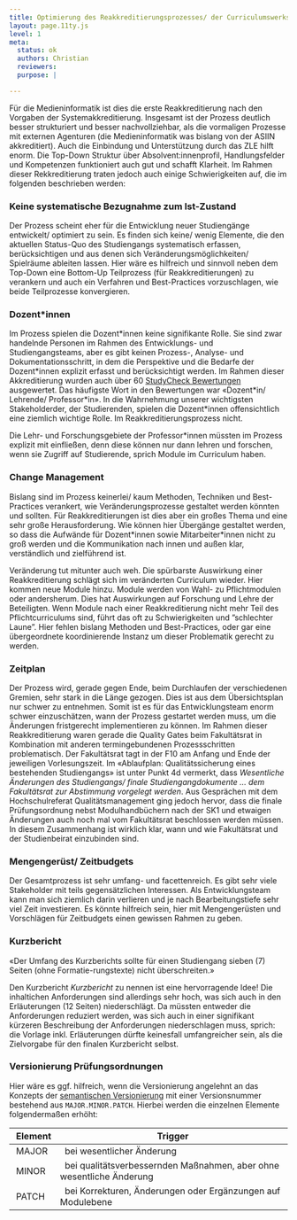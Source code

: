 ```yaml
---
title: Optimierung des Reakkreditierungsprozesses/ der Curriculumswerkstatt
layout: page.11ty.js
level: 1
meta:
  status: ok
  authors: Christian
  reviewers: 
  purpose: |

---
```


Für die Medieninformatik ist dies die erste Reakkreditierung nach den Vorgaben der Systemakkreditierung. Insgesamt ist der Prozess deutlich besser strukturiert und besser nachvollziehbar, als die vormaligen Prozesse mit externen Agenturen (die Medieninformatik was bislang von der ASIIN akkreditiert). Auch die Einbindung und Unterstützung durch das ZLE hilft enorm. Die Top-Down Struktur über Absolvent:innenprofil, Handlungsfelder und Kompetenzen funktioniert auch gut und schafft Klarheit. Im Rahmen dieser Rekkreditierung traten jedoch auch einige Schwierigkeiten auf, die im folgenden beschrieben werden:

### Keine systematische Bezugnahme zum Ist-Zustand

Der Prozess scheint eher für die Entwicklung neuer Studiengänge entwickelt/ optimiert zu sein. Es finden sich keine/ wenig Elemente, die den aktuellen Status-Quo des Studiengangs systematisch erfassen, berücksichtigen und aus denen sich Veränderungsmöglichkeiten/ Spielräume ableiten lassen. Hier wäre es hilfreich und sinnvoll neben dem Top-Down eine Bottom-Up Teilprozess (für Reakkreditierungen) zu verankern und auch ein Verfahren und Best-Practices vorzuschlagen, wie beide Teilprozesse konvergieren.

### Dozent\*innen

Im Prozess spielen die Dozent\*innen keine signifikante Rolle. Sie sind zwar handelnde Personen im Rahmen des Entwicklungs- und Studiengangsteams, aber es gibt keinen Prozess-, Analyse- und Dokumentationsschritt, in dem die Perspektive und die Bedarfe der Dozent\*innen explizit erfasst und berücksichtigt werden. Im Rahmen dieser Akkreditierung wurden auch über 60 [StudyCheck Bewertungen](https://www.google.com/url?sa=t&rct=j&q=&esrc=s&source=web&cd=&ved=2ahUKEwiBgZLb-fWCAxWCgv0HHZzSDu0QFnoECBMQAQ&url=https%3A%2F%2Fwww.studycheck.de%2Fstudium%2Fmedieninformatik%2Fth-koeln-2052&usg=AOvVaw1vBHE3VzAxcSmGh6OQyCaL&opi=89978449) ausgewertet. Das häufigste Wort in den Bewertungen war «Dozent\*in/ Lehrende/ Professor\*in». In die Wahrnehmung unserer wichtigsten Stakeholderder, der Studierenden, spielen die Dozent\*innen offensichtlich eine ziemlich wichtige Rolle. Im Reakkreditierungsprozess nicht. 

Die Lehr- und Forschungsgebiete der Professor\*innen müssten im Prozess explizit mit einfließen, denn diese können nur dann lehren und forschen, wenn sie Zugriff auf Studierende, sprich Module im Curriculum haben. 

### Change Management

Bislang sind im Prozess keinerlei/ kaum Methoden, Techniken und Best-Practices verankert, wie Veränderungsprozesse gestaltet werden könnten und sollten. Für Reakkreditierungen ist dies aber ein großes Thema und eine sehr große Herausforderung. Wie können hier Übergänge gestaltet werden, so dass die Aufwände für Dozent\*innen sowie Mitarbeiter\*innen nicht zu groß werden und die Kommunikation nach innen und außen klar, verständlich und zielführend ist.

Veränderung tut mitunter auch weh. Die spürbarste Auswirkung einer Reakkreditierung schlägt sich im veränderten Curriculum wieder. Hier kommen neue Module hinzu. Module werden von Wahl- zu Pflichtmodulen oder andersherum. Dies hat Auswirkungen auf Forschung und Lehre der Beteiligten. Wenn Module nach einer Reakkreditierung nicht mehr Teil des Pflichtcurriculums sind, führt das oft zu Schwierigkeiten und ”schlechter Laune”. Hier fehlen bislang Methoden und Best-Practices, oder gar eine übergeordnete koordinierende Instanz um dieser Problematik gerecht zu werden.

### Zeitplan

Der Prozess wird, gerade gegen Ende, beim Durchlaufen der verschiedenen Gremien, sehr stark in die Länge gezogen. Dies ist aus dem Übersichtsplan nur schwer zu entnehmen. Somit ist es für das Entwicklungsteam enorm schwer einzuschätzen, wann der Prozess gestartet werden muss, um die Änderungen fristgerecht implementieren zu können. Im Rahmen dieser Reakkreditierung waren gerade die Quality Gates beim Fakultätsrat in Kombination mit anderen termingebundenen Prozessschritten problematisch. Der Fakultätsrat tagt in der F10 am Anfang und Ende der jeweiligen Vorlesungszeit. Im «Ablaufplan: Qualitätssicherung eines bestehenden Studiengangs» ist unter Punkt 4d vermerkt, dass *Wesentliche Änderungen des Studiengangs/ finale Studiengangdokumente … dem Fakultätsrat zur Abstimmung vorgelegt werden*. Aus Gesprächen mit dem Hochschulreferat Qualitätsmanagement ging jedoch  hervor, dass die finale Prüfungsordnung nebst Modulhandbüchern nach der SK1 und etwaigen Änderungen auch noch mal vom Fakultätsrat beschlossen werden müssen. In diesem Zusammenhang ist wirklich klar, wann und wie Fakultätsrat und der Studienbeirat einzubinden sind.


### Mengengerüst/ Zeitbudgets

Der Gesamtprozess ist sehr umfang- und facettenreich. Es gibt sehr viele Stakeholder mit teils gegensätzlichen Interessen. Als Entwicklungsteam kann man sich ziemlich darin verlieren und je nach Bearbeitungstiefe sehr viel Zeit investieren. Es könnte hilfreich sein, hier mit Mengengerüsten und Vorschlägen für Zeitbudgets einen gewissen Rahmen zu geben.


### Kurzbericht

«Der Umfang des Kurzberichts sollte für einen Studiengang sieben (7) Seiten (ohne Formatie-rungstexte) nicht überschreiten.» 

Den Kurzbericht *Kurzbericht* zu nennen ist eine hervorragende Idee! Die inhaltichen Anforderungen sind allerdings sehr hoch, was sich auch in den Erläuterungen (12 Seiten) niederschlägt. Da müssten entweder die Anforderungen reduziert werden, was sich auch in einer signifikant kürzeren Beschreibung der Anforderungen niederschlagen muss, sprich: die Vorlage inkl. Erläuterungen dürfte keinesfall umfangreicher sein, als die Zielvorgabe für den finalen Kurzbericht selbst.

### Versionierung Prüfungsordnungen

Hier wäre es ggf. hilfreich, wenn die Versionierung angelehnt an das Konzepts der [semantischen Versionierung](https://semver.org/lang/de/) mit einer Versionsnummer  bestehend aus `MAJOR.MINOR.PATCH`. Hierbei werden die einzelnen Elemente folgendermaßen erhöht:

| Element | Trigger |
|-------|-------|
| MAJOR |  bei wesentlicher Änderung |
| MINOR |  bei qualitätsverbessernden Maßnahmen, aber ohne wesentliche Änderung |
| PATCH |  bei Korrekturen, Änderungen oder Ergänzungen auf Modulebene |


